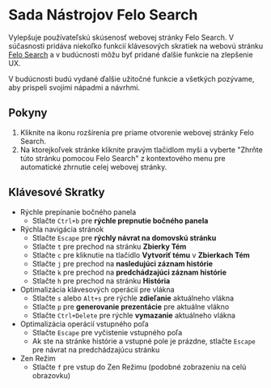 # Sada Nástrojov Felo Search

Vylepšuje používateľskú skúsenosť webovej stránky Felo Search. V súčasnosti pridáva niekoľko funkcií klávesových skratiek na webovú stránku [Felo Search](https://felo.ai) a v budúcnosti môžu byť pridané ďalšie funkcie na zlepšenie UX.

V budúcnosti budú vydané ďalšie užitočné funkcie a všetkých pozývame, aby prispeli svojimi nápadmi a návrhmi.

## Pokyny

1. Kliknite na ikonu rozšírenia pre priame otvorenie webovej stránky Felo Search.
2. Na ktorejkoľvek stránke kliknite pravým tlačidlom myši a vyberte "Zhrňte túto stránku pomocou Felo Search" z kontextového menu pre automatické zhrnutie celej webovej stránky.

## Klávesové Skratky

- Rýchle prepínanie bočného panela
  - Stlačte `Ctrl+b` pre **rýchle prepnutie bočného panela**
- Rýchla navigácia stránok
  - Stlačte `Escape` pre **rýchly návrat na domovskú stránku**
  - Stlačte `t` pre prechod na stránku **Zbierky Tém**
  - Stlačte `c` pre kliknutie na tlačidlo **Vytvoriť tému** v **Zbierkach Tém**
  - Stlačte `j` pre prechod na **nasledujúci záznam histórie**
  - Stlačte `k` pre prechod na **predchádzajúci záznam histórie**
  - Stlačte `h` pre prechod na stránku **História**
- Optimalizácia klávesových operácií pre vlákna
  - Stlačte `s` alebo `Alt+s` pre rýchle **zdieľanie** aktuálneho vlákna
  - Stlačte `p` pre **generovanie prezentácie** pre aktuálne vlákno
  - Stlačte `Ctrl+Delete` pre rýchle **vymazanie** aktuálneho vlákna
- Optimalizácia operácií vstupného poľa
  - Stlačte `Escape` pre vyčistenie vstupného poľa
  - Ak ste na stránke histórie a vstupné pole je prázdne, stlačte `Escape` pre návrat na predchádzajúcu stránku
- Zen Režim
  - Stlačte `f` pre vstup do Zen Režimu (podobné zobrazeniu na celú obrazovku)
